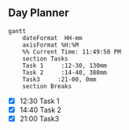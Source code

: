 ## Day Planner
```mermaid
gantt
    dateFormat  HH-mm
    axisFormat %H:%M
    %% Current Time: 11:49:50 PM
    section Tasks
    Task 1     :12-30, 130mm
    Task 2     :14-40, 380mm
    Task3     :21-00, 0mm
    section Breaks

```

- [x] 12:30 Task 1
- [x] 14:40 Task 2
- [x] 21:00 Task3
